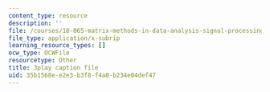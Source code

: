 ```yaml
---
content_type: resource
description: ''
file: /courses/18-065-matrix-methods-in-data-analysis-signal-processing-and-machine-learning-spring-2018/35b1568ee2e3b3f8f4a8b234e04def47_d32WV1rKoVk.srt
file_type: application/x-subrip
learning_resource_types: []
ocw_type: OCWFile
resourcetype: Other
title: 3play caption file
uid: 35b1568e-e2e3-b3f8-f4a8-b234e04def47
---
```


